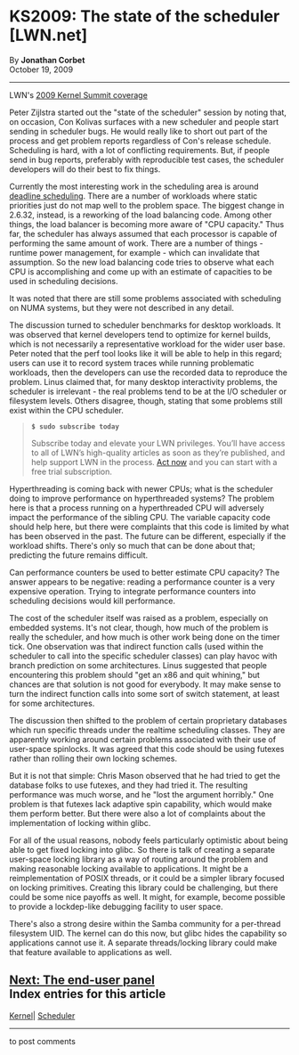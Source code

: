 # KS2009: The state of the scheduler [LWN.net]

By **Jonathan Corbet**  
October 19, 2009 

* * *

LWN's [2009 Kernel Summit coverage](/Articles/KernelSummit2009/)

Peter Zijlstra started out the "state of the scheduler" session by noting that, on occasion, Con Kolivas surfaces with a new scheduler and people start sending in scheduler bugs. He would really like to short out part of the process and get problem reports regardless of Con's release schedule. Scheduling is hard, with a lot of conflicting requirements. But, if people send in bug reports, preferably with reproducible test cases, the scheduler developers will do their best to fix things. 

Currently the most interesting work in the scheduling area is around [deadline scheduling](http://lwn.net/Articles/356576/). There are a number of workloads where static priorities just do not map well to the problem space. The biggest change in 2.6.32, instead, is a reworking of the load balancing code. Among other things, the load balancer is becoming more aware of "CPU capacity." Thus far, the scheduler has always assumed that each processor is capable of performing the same amount of work. There are a number of things - runtime power management, for example - which can invalidate that assumption. So the new load balancing code tries to observe what each CPU is accomplishing and come up with an estimate of capacities to be used in scheduling decisions. 

It was noted that there are still some problems associated with scheduling on NUMA systems, but they were not described in any detail. 

The discussion turned to scheduler benchmarks for desktop workloads. It was observed that kernel developers tend to optimize for kernel builds, which is not necessarily a representative workload for the wider user base. Peter noted that the perf tool looks like it will be able to help in this regard; users can use it to record system traces while running problematic workloads, then the developers can use the recorded data to reproduce the problem. Linus claimed that, for many desktop interactivity problems, the scheduler is irrelevant - the real problems tend to be at the I/O scheduler or filesystem levels. Others disagree, though, stating that some problems still exist within the CPU scheduler. 

> **`$ sudo subscribe today`**
> 
> Subscribe today and elevate your LWN privileges. You’ll have access to all of LWN’s high-quality articles as soon as they’re published, and help support LWN in the process. [Act now](https://lwn.net/Promo/nst-sudo/claim) and you can start with a free trial subscription. 

Hyperthreading is coming back with newer CPUs; what is the scheduler doing to improve performance on hyperthreaded systems? The problem here is that a process running on a hyperthreaded CPU will adversely impact the performance of the sibling CPU. The variable capacity code should help here, but there were complaints that this code is limited by what has been observed in the past. The future can be different, especially if the workload shifts. There's only so much that can be done about that; predicting the future remains difficult. 

Can performance counters be used to better estimate CPU capacity? The answer appears to be negative: reading a performance counter is a very expensive operation. Trying to integrate performance counters into scheduling decisions would kill performance. 

The cost of the scheduler itself was raised as a problem, especially on embedded systems. It's not clear, though, how much of the problem is really the scheduler, and how much is other work being done on the timer tick. One observation was that indirect function calls (used within the scheduler to call into the specific scheduler classes) can play havoc with branch prediction on some architectures. Linus suggested that people encountering this problem should "get an x86 and quit whining," but chances are that solution is not good for everybody. It may make sense to turn the indirect function calls into some sort of switch statement, at least for some architectures. 

The discussion then shifted to the problem of certain proprietary databases which run specific threads under the realtime scheduling classes. They are apparently working around certain problems associated with their use of user-space spinlocks. It was agreed that this code should be using futexes rather than rolling their own locking schemes. 

But it is not that simple: Chris Mason observed that he had tried to get the database folks to use futexes, and they had tried it. The resulting performance was much worse, and he "lost the argument horribly." One problem is that futexes lack adaptive spin capability, which would make them perform better. But there were also a lot of complaints about the implementation of locking within glibc. 

For all of the usual reasons, nobody feels particularly optimistic about being able to get fixed locking into glibc. So there is talk of creating a separate user-space locking library as a way of routing around the problem and making reasonable locking available to applications. It might be a reimplementation of POSIX threads, or it could be a simpler library focused on locking primitives. Creating this library could be challenging, but there could be some nice payoffs as well. It might, for example, become possible to provide a lockdep-like debugging facility to user space. 

There's also a strong desire within the Samba community for a per-thread filesystem UID. The kernel can do this now, but glibc hides the capability so applications cannot use it. A separate threads/locking library could make that feature available to applications as well. 

[Next: The end-user panel](/Articles/357477/)  
Index entries for this article  
---  
[Kernel](/Kernel/Index)| [Scheduler](/Kernel/Index#Scheduler)  
  


* * *

to post comments 
